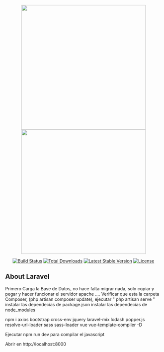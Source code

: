 <p align="center">
<img src="https://res.cloudinary.com/dtfbvvkyp/image/upload/v1566331377/laravel-logolockup-cmyk-red.svg" width="400">
<img src="https://pbs.twimg.com/profile_images/875996174305472512/upM71pVR_400x400.jpg"  width="400" >
</p>
<p align="center">
<a href="https://travis-ci.org/laravel/framework"><img src="https://travis-ci.org/laravel/framework.svg" alt="Build Status"></a>
<a href="https://packagist.org/packages/laravel/framework"><img src="https://poser.pugx.org/laravel/framework/d/total.svg" alt="Total Downloads"></a>
<a href="https://packagist.org/packages/laravel/framework"><img src="https://poser.pugx.org/laravel/framework/v/stable.svg" alt="Latest Stable Version"></a>
<a href="https://packagist.org/packages/laravel/framework"><img src="https://poser.pugx.org/laravel/framework/license.svg" alt="License"></a>
</p>

## About Laravel

Primero Carga la Base de Datos, no hace falta migrar nada, solo copiar y pegar y hacer funcionar el servidor apache ....
Verificar que esta la carpeta Composer, (php artisan composer update),  ejecutar " php artisan serve "
instalar las dependecias de package.json instalar las dependecias de node_modules

npm i axios bootstrap cross-env jquery laravel-mix lodash popper.js resolve-url-loader sass sass-loader vue vue-template-compiler -D

Ejecutar npm run dev para compilar el javascript

Abrir en http://localhost:8000
